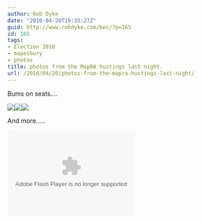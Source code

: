 ```yaml
---
author: Rob Dyke
date: "2010-04-20T19:35:27Z"
guid: http://www.robdyke.com/bec/?p=165
id: 165
tags:
- Election 2010
- mapesbury
- photos
title: photos from the MapRA hustings last night.
url: /2010/04/20/photos-from-the-mapra-hustings-last-night/
---
```

Bums on seats....
  
[![](http://lh5.ggpht.com/_PY28G6lkrNU/S8-OKmG7VBI/AAAAAAAAAgc/vLPOHoCM7WU/s144/P1000341.JPG)](http://picasaweb.google.co.uk/lh/photo/WVYtyE2hs7VMSikZow09Ng?feat=embedwebsite)[![](http://lh4.ggpht.com/_PY28G6lkrNU/S8-OLXXfwTI/AAAAAAAAAgg/D8kSXXB80Rw/s144/P1000342.JPG)](http://picasaweb.google.co.uk/lh/photo/rfnU_kDKvm-X_CLYPjX_Nw?feat=embedwebsite)[![](http://lh6.ggpht.com/_PY28G6lkrNU/S8-OM4xHosI/AAAAAAAAAgk/0Z0BTetcHj4/s144/P1000343.JPG)](http://picasaweb.google.co.uk/lh/photo/-0ksbEeqrrAPICkF95umGg?feat=embedwebsite)

And more.....

<!--more-->

<embed type="application/x-shockwave-flash" xsrc="http://picasaweb.google.co.uk/s/c/bin/slideshow.swf" width="288" height="192" flashvars="host=picasaweb.google.co.uk&#038;hl=en_GB&#038;feat=flashalbum&#038;RGB=0x000000&#038;feed=http%3A%2F%2Fpicasaweb.google.co.uk%2Fdata%2Ffeed%2Fapi%2Fuser%2Frobdyke%2Falbumid%2F5462737344535804593%3Falt%3Drss%26kind%3Dphoto%26hl%3Den_GB" pluginspage="http://www.macromedia.com/go/getflashplayer">
</embed>